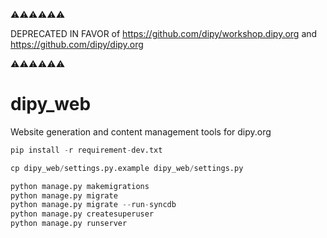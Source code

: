 ⚠️⚠️⚠️⚠️⚠️⚠️ 

DEPRECATED IN  FAVOR of https://github.com/dipy/workshop.dipy.org and https://github.com/dipy/dipy.org

⚠️⚠️⚠️⚠️⚠️⚠️


# dipy_web
Website generation and content management tools for dipy.org


```python
pip install -r requirement-dev.txt

cp dipy_web/settings.py.example dipy_web/settings.py

python manage.py makemigrations
python manage.py migrate
python manage.py migrate --run-syncdb
python manage.py createsuperuser
python manage.py runserver
```
